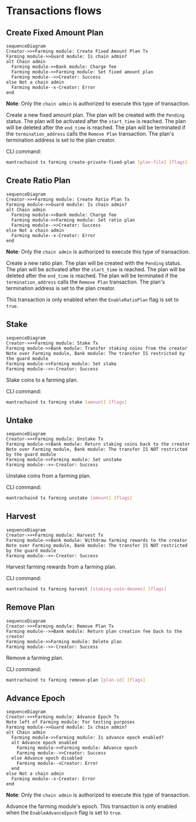 <!-- order: 9 -->

# Transactions flows

## Create Fixed Amount Plan

```mermaid
sequenceDiagram
Creator->>+Farming module: Create Fixed Amount Plan Tx
Farming module->>Guard module: Is chain admin?
alt Chain admin
  Farming module->>Bank module: Charge fee
  Farming module->>Farming module: Set fixed amount plan
  Farming module-->>Creator: Success
else Not a chain admin
  Farming module--x-Creator: Error
end
```

**Note**: Only the `chain admin` is authorized to execute this type of transaction.

Create a new fixed amount plan. The plan will be created with the `Pending` status. The plan will be activated after the `start_time` is reached. The plan will be deleted after the `end_time` is reached.
The plan will be terminated if the `termination_address` calls the `Remove Plan` transaction. The plan's termination address is set to the plan creator.

CLI command:

```bash
mantrachaind tx farming create-private-fixed-plan [plan-file] [flags]
```

## Create Ratio Plan

```mermaid
sequenceDiagram
Creator->>+Farming module: Create Ratio Plan Tx
Farming module->>Guard module: Is chain admin?
alt Chain admin
  Farming module->>Bank module: Charge fee
  Farming module->>Farming module: Set ratio plan
  Farming module-->>Creator: Success
else Not a chain admin
  Farming module--x-Creator: Error
end
```

**Note**: Only the `chain admin` is authorized to execute this type of transaction.

Create a new ratio plan. The plan will be created with the `Pending` status. The plan will be activated after the `start_time` is reached. The plan will be deleted after the `end_time` is reached.
The plan will be terminated if the `termination_address` calls the `Remove Plan` transaction. The plan's termination address is set to the plan creator.

This transaction is only enabled when the `EnableRatioPlan` flag is set to `true`.

## Stake

```mermaid
sequenceDiagram
Creator->>+Farming module: Stake Tx
Farming module->>Bank module: Transfer staking coins from the creator
Note over Farming module, Bank module: The transfer IS restricted by the guard module
Farming module->>Farming module: Set stake
Farming module-->>-Creator: Success
```

Stake coins to a farming plan.

CLI command:

```bash
mantrachaind tx farming stake [amount] [flags]
```

## Untake

```mermaid
sequenceDiagram
Creator->>+Farming module: Unstake Tx
Farming module->>Bank module: Return staking coins back to the creator
Note over Farming module, Bank module: The transfer IS NOT restricted by the guard module
Farming module->>Farming module: Set unstake
Farming module-->>-Creator: Success
```

Unstake coins from a farming plan.

CLI command:

```bash
mantrachaind tx farming unstake [amount] [flags]
```

## Harvest

```mermaid
sequenceDiagram
Creator->>+Farming module: Harvest Tx
Farming module->>Bank module: Withdraw farming rewards to the creator
Note over Farming module, Bank module: The transfer IS NOT restricted by the guard module
Farming module-->>-Creator: Success
```

Harvest farming rewards from a farming plan.

CLI command:

```bash
mantrachaind tx farming harvest [staking-coin-denoms] [flags]
```

## Remove Plan

```mermaid
sequenceDiagram
Creator->>+Farming module: Remove Plan Tx
Farming module-->>Bank module: Return plan creation fee back to the creator
Farming module->>Farming module: Delete plan
Farming module-->>-Creator: Success
```

Remove a farming plan.

CLI command:

```bash
mantrachaind tx farming remove-plan [plan-id] [flags]
```

## Advance Epoch

```mermaid
sequenceDiagram
Creator->>+Farming module: Advance Epoch Tx
Note left of Farming module: For testing purposes
Farming module->>Guard module: Is chain admin?
alt Chain admin
  Farming module->>Farming module: Is advance epoch enabled?
  alt Advance epoch enabled
    Farming module->>Farming module: Advance epoch
    Farming module-->>Creator: Success
  else Advance epoch disabled
    Farming module--xCreator: Error
  end
else Not a chain admin
  Farming module--x-Creator: Error
end
```

**Note**: Only the `chain admin` is authorized to execute this type of transaction.

Advance the farming module's epoch. This transaction is only enabled when the `EnableAdvanceEpoch` flag is set to `true`.
